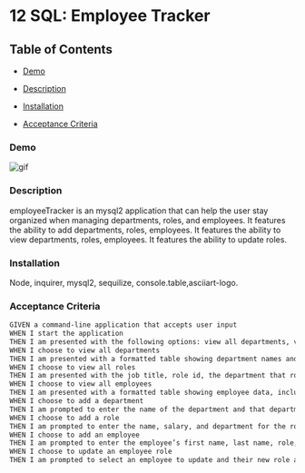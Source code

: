 # 12 SQL: Employee Tracker

## Table of Contents
* [Demo](#Demo)

* [Description](#Description)

* [Installation](#Installation)

* [Acceptance Criteria](#Acceptance-Criteria)

### Demo
![gif]("https://github.com/AaronVenema/employeeTracker/blob/main/demo/demoGif.gif")

### Description
employeeTracker is an mysql2 application that can help the user stay organized when managing departments, roles, and employees. It features the ability to add departments, roles, employees. It features the ability to view departments, roles, employees. It features the ability to update roles. 

### Installation
Node, inquirer, mysql2, sequilize, console.table,asciiart-logo. 


### Acceptance Criteria

```md
GIVEN a command-line application that accepts user input
WHEN I start the application
THEN I am presented with the following options: view all departments, view all roles, view all employees, add a department, add a role, add an employee, and update an employee role
WHEN I choose to view all departments
THEN I am presented with a formatted table showing department names and department ids
WHEN I choose to view all roles
THEN I am presented with the job title, role id, the department that role belongs to, and the salary for that role
WHEN I choose to view all employees
THEN I am presented with a formatted table showing employee data, including employee ids, first names, last names, job titles, departments, salaries, and managers that the employees report to
WHEN I choose to add a department
THEN I am prompted to enter the name of the department and that department is added to the database
WHEN I choose to add a role
THEN I am prompted to enter the name, salary, and department for the role and that role is added to the database
WHEN I choose to add an employee
THEN I am prompted to enter the employee’s first name, last name, role, and manager, and that employee is added to the database
WHEN I choose to update an employee role
THEN I am prompted to select an employee to update and their new role and this information is updated in the database 
```

